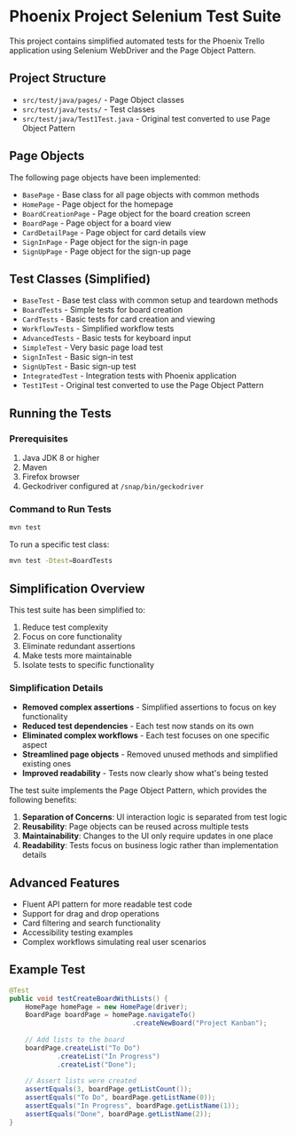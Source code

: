 # Phoenix Project Selenium Test Suite

This project contains simplified automated tests for the Phoenix Trello application using Selenium WebDriver and the Page Object Pattern.

## Project Structure

- `src/test/java/pages/` - Page Object classes
- `src/test/java/tests/` - Test classes
- `src/test/java/Test1Test.java` - Original test converted to use Page Object Pattern

## Page Objects

The following page objects have been implemented:

- `BasePage` - Base class for all page objects with common methods
- `HomePage` - Page object for the homepage
- `BoardCreationPage` - Page object for the board creation screen
- `BoardPage` - Page object for a board view
- `CardDetailPage` - Page object for card details view
- `SignInPage` - Page object for the sign-in page
- `SignUpPage` - Page object for the sign-up page

## Test Classes (Simplified)

- `BaseTest` - Base test class with common setup and teardown methods
- `BoardTests` - Simple tests for board creation
- `CardTests` - Basic tests for card creation and viewing
- `WorkflowTests` - Simplified workflow tests
- `AdvancedTests` - Basic tests for keyboard input
- `SimpleTest` - Very basic page load test
- `SignInTest` - Basic sign-in test
- `SignUpTest` - Basic sign-up test
- `IntegratedTest` - Integration tests with Phoenix application
- `Test1Test` - Original test converted to use the Page Object Pattern

## Running the Tests

### Prerequisites

1. Java JDK 8 or higher
2. Maven
3. Firefox browser
4. Geckodriver configured at `/snap/bin/geckodriver`

### Command to Run Tests

```bash
mvn test
```

To run a specific test class:

```bash
mvn test -Dtest=BoardTests
```

## Simplification Overview

This test suite has been simplified to:

1. Reduce test complexity
2. Focus on core functionality
3. Eliminate redundant assertions
4. Make tests more maintainable
5. Isolate tests to specific functionality

### Simplification Details

- **Removed complex assertions** - Simplified assertions to focus on key functionality
- **Reduced test dependencies** - Each test now stands on its own
- **Eliminated complex workflows** - Each test focuses on one specific aspect
- **Streamlined page objects** - Removed unused methods and simplified existing ones
- **Improved readability** - Tests now clearly show what's being tested

The test suite implements the Page Object Pattern, which provides the following benefits:

1. **Separation of Concerns**: UI interaction logic is separated from test logic
2. **Reusability**: Page objects can be reused across multiple tests
3. **Maintainability**: Changes to the UI only require updates in one place
4. **Readability**: Tests focus on business logic rather than implementation details

## Advanced Features

- Fluent API pattern for more readable test code
- Support for drag and drop operations
- Card filtering and search functionality
- Accessibility testing examples
- Complex workflows simulating real user scenarios

## Example Test

```java
@Test
public void testCreateBoardWithLists() {
    HomePage homePage = new HomePage(driver);
    BoardPage boardPage = homePage.navigateTo()
                               .createNewBoard("Project Kanban");
    
    // Add lists to the board
    boardPage.createList("To Do")
            .createList("In Progress")
            .createList("Done");
    
    // Assert lists were created
    assertEquals(3, boardPage.getListCount());
    assertEquals("To Do", boardPage.getListName(0));
    assertEquals("In Progress", boardPage.getListName(1));
    assertEquals("Done", boardPage.getListName(2));
}
```
